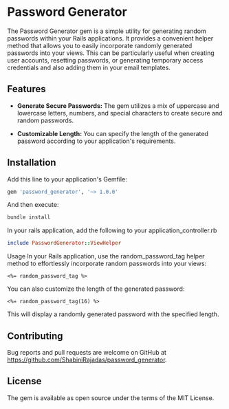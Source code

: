 
# Password Generator
The Password Generator gem is a simple utility for generating random passwords within your Rails applications. It provides a convenient helper method that allows you to easily incorporate randomly generated passwords into your views. This can be particularly useful when creating user accounts, resetting passwords, or generating temporary access credentials and also adding them in your email templates.

## Features

- **Generate Secure Passwords:** The gem utilizes a mix of uppercase and lowercase letters, numbers, and special characters to create secure and random passwords.
  
- **Customizable Length:** You can specify the length of the generated password according to your application's requirements.

## Installation

Add this line to your application's Gemfile:

```ruby
gem 'password_generator', '~> 1.0.0'
```

And then execute:

```ruby
bundle install
```

In your rails application, add the following to your application_controller.rb

```ruby
include PasswordGenerator::ViewHelper
```

Usage
In your Rails application, use the random_password_tag helper method to effortlessly incorporate random passwords into your views:

```erb
<%= random_password_tag %>
```

You can also customize the length of the generated password:

```erb
<%= random_password_tag(16) %>
```

This will display a randomly generated password with the specified length.

## Contributing
Bug reports and pull requests are welcome on GitHub at https://github.com/ShabiniRajadas/password_generator.

## License
The gem is available as open source under the terms of the MIT License.
